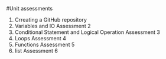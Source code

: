 #Unit assessments 
1. Crreating a GitHub repository
2. Variables and IO Assessment 2
3. Conditional Statement and Logical Operation Assessment 3
4. Loops Assessment 4
5. Functions Assessment 5
6. list Assessment 6
